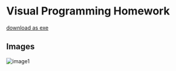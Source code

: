 # Visual Programming Homework

[download as exe]()

## Images

![image1](https://i.hizliresim.com/XmaBMT.png)
